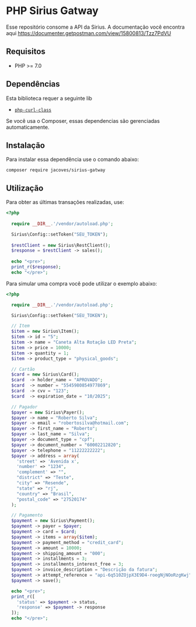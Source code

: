 # PHP Sirius Gatway

Esse repositório consome a API da Sirius. A documentação você encontra aqui https://documenter.getpostman.com/view/15800813/Tzz7PdVU

## Requisitos

* PHP >= 7.0

## Dependências

  Esta biblioteca requer a seguinte lib

  - [`php-curl-class`](https://github.com/php-curl-class/php-curl-class)

  Se você usa o Composer, essas dependencias são gerenciadas automaticamente.

## Instalação

Para instalar essa dependência use o comando abaixo:
```shell
composer require jacoves/sirius-gatway
```

## Utilização

Para obter as últimas transações realizadas, use:


```php
<?php
  
  require __DIR__.'/vendor/autoload.php';

  Sirius\Config::setToken("SEU_TOKEN");
  
  $restClient = new Sirius\RestClient();
  $response = $restClient -> sales();
  
  echo "<pre>";
  print_r($response);
  echo "</pre>";
```


Para simular uma compra você pode utilizar o exemplo abaixo:


```php
<?php

  require __DIR__.'/vendor/autoload.php';

  Sirius\Config::setToken("SEU_TOKEN");

  // Item
  $item = new Sirius\Item();
  $item -> id = "5";
  $item -> name = "Caneta Alta Rotação LED Preta";
  $item -> price = 10000;
  $item -> quantity = 1;
  $item -> product_type = "physical_goods";

  // Cartão
  $card = new Sirius\Card();
  $card  -> holder_name = "APROVADO";
  $card  -> number = "5545980854977869";
  $card  -> cvv = "123";
  $card  -> expiration_date = "10/2025";

  // Pagador
  $payer = new Sirius\Payer();
  $payer -> name = "Roberto Silva";
  $payer -> email = "robertosilva@hotmail.com";
  $payer -> first_name = "Roberto";
  $payer -> last_name = "Silva";
  $payer -> document_type = "cpf";
  $payer -> document_number = "60002212820";
  $payer -> telephone = "11222222222";
  $payer -> address = array(
    'street' => 'Avenida x',
    'number' => "1234",
    'complement' => "",
    "district" => "Teste",
    "city" => "Resende",
    "state" => "rj",
    "country" => "Brasil",
    "postal_code" => "27520174"
  );

  // Pagamento
  $payment = new Sirius\Payment();
  $payment -> payer = $payer;
  $payment -> card = $card;
  $payment -> items = array($item);
  $payment -> payment_method = "credit_card";
  $payment -> amount = 10000;
  $payment -> shipping_amount = "000";
  $payment -> installments = 3;
  $payment -> installments_interest_free = 3;
  $payment -> invoice_description = "Descrição da fatura";
  $payment -> attempt_reference = "api-6q510ZOjpX3E9D4-roegNjNOoRzgKwj";
  $payment -> save();

  echo "<pre>";
  print_r([
    'status' => $payment -> status,
    'response' => $payment -> response
  ]);
  echo "</pre>";
```

